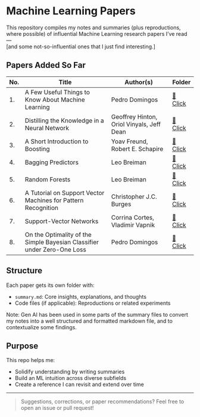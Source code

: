# Machine Learning Papers

This repository compiles my notes and summaries (plus reproductions, where possible) of influential Machine Learning research papers I’ve read —  
[and some not-so-influential ones that I just find interesting.]

## Papers Added So Far

| No. | Title | Author(s) | Folder |
|-----|-------|-----------|---------|
| 1. | A Few Useful Things to Know About Machine Learning | Pedro Domingos | [📂 Click](./01-useful-things-domingos/) |
| 2. | Distilling the Knowledge in a Neural Network | Geoffrey Hinton, Oriol Vinyals, Jeff Dean | [📂 Click](./02-distillation-hinton/) |
| 3. | A Short Introduction to Boosting | Yoav Freund,  Robert E. Schapire | [📂 Click](./03-boosting-freund/) |
| 4. | Bagging Predictors | Leo Breiman | [📂 Click](./04-bagging-breiman/) |
| 5. | Random Forests | Leo Breiman | [📂 Click](./05-random-forests-breiman/) |
| 6. | A Tutorial on Support Vector Machines for Pattern Recognition | Christopher J.C. Burges | [📂 Click](./06-svm-pattern-recog-burges/) |
| 7. | Support-Vector Networks | Corrina Cortes, Vladimir Vapnik | [📂 Click](./07-svm-cortes/) |
| 8. | On the Optimality of the Simple Bayesian Classifier under Zero-One Loss | Pedro Domingos | [📂 Click](./08-naive-bayes-domingos/) |

<!-- Add more entries -->

## Structure

Each paper gets its own folder with:
- `summary.md`: Core insights, explanations, and thoughts
- Code files (if applicable): Reproductions or related experiments

Note: Gen AI has been used in some parts of the summary files to convert my notes into a well structured and formatted markdown file, and to contextualize some findings.

## Purpose

This repo helps me:
- Solidify understanding by writing summaries
- Build an ML intuition across diverse subfields
- Create a reference I can revisit and extend over time

---

> Suggestions, corrections, or paper recommendations? Feel free to open an issue or pull request!
